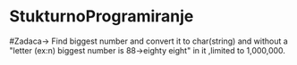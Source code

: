 # StukturnoProgramiranje
#Zadaca-> Find biggest number and convert it to char(string) and  without a "letter (ex:n) biggest number is 88->eighty eight" in it ,limited to 1,000,000.
